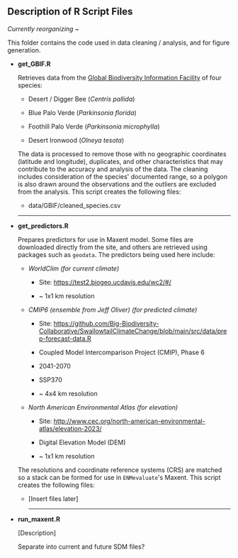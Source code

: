 ## Description of R Script Files

*Currently reorganizing \~*

This folder contains the code used in data cleaning / analysis, and for figure generation.

-   **get_GBIF.R**

    Retrieves data from the [Global Biodiversity Information Facility](https://www.gbif.org/) of four species:

    -   Desert / Digger Bee (*Centris pallida*)

    -   Blue Palo Verde (*Parkinsonia florida*)

    -   Foothill Palo Verde (*Parkinsonia microphylla*)

    -   Desert Ironwood (*Olneya tesota*)

    The data is processed to remove those with no geographic coordinates (latitude and longitude), duplicates, and other characteristics that may contribute to the accuracy and analysis of the data. The cleaning includes consideration of the species' documented range, so a polygon is also drawn around the observations and the outliers are excluded from the analysis. This script creates the following files:

    -   data/GBIF/cleaned_species.csv

    ------------------------------------------------------------------------

-   **get_predictors.R**

    Prepares predictors for use in Maxent model. Some files are downloaded directly from the site, and others are retrieved using packages such as `geodata`. The predictors being used here include:

    -   *WorldClim (for current climate)*

        -   Site: <https://test2.biogeo.ucdavis.edu/wc2/#/>

        -   \~ 1x1 km resolution

    -   *CMIP6 (ensemble from Jeff Oliver) (for predicted climate)*

        -   Site: <https://github.com/Big-Biodiversity-Collaborative/SwallowtailClimateChange/blob/main/src/data/prep-forecast-data.R>

        -   Coupled Model Intercomparison Project (CMIP), Phase 6

        -   2041-2070

        -   SSP370

        -   \~ 4x4 km resolution

    -   *North American Environmental Atlas (for elevation)*

        -   Site: <http://www.cec.org/north-american-environmental-atlas/elevation-2023/>

        -   Digital Elevation Model (DEM)

        -   \~ 1x1 km resolution

    The resolutions and coordinate reference systems (CRS) are matched so a stack can be formed for use in `ENMevaluate`'s Maxent. This script creates the following files:

    -   [Insert files later]

        ------------------------------------------------------------------------

-   **run_maxent.R**

    [Description]

    Separate into current and future SDM files?
